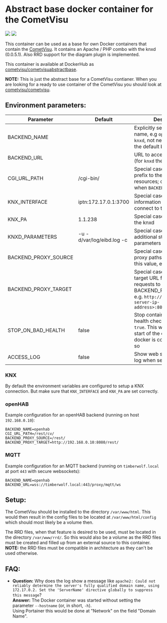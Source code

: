 Abstract base docker container for the CometVisu
================================================

[![](https://images.microbadger.com/badges/version/cometvisu/cometvisuabstractbase.svg)](https://microbadger.com/images/cometvisu/cometvisuabstractbase "Get your own version badge on microbadger.com") [![](https://images.microbadger.com/badges/image/cometvisu/cometvisuabstractbase.svg)](https://microbadger.com/images/cometvisu/cometvisuabstractbase "Get your own image badge on microbadger.com")

This container can be used as a base for own Docker containers that contain the [CometVisu](https://www.cometvisu.org/). It contains an Apache / PHP combo with the knxd (0.0.5.1). Also RRD support for the diagram plugin is implemented.

This container is available at DockerHub as [cometvisu/cometvisuabstractbase](https://hub.docker.com/r/cometvisu/cometvisuabstractbase/).

**NOTE:** This is just the abstract base for a CometVisu contianer. When you are looking for a ready to use container of the CometVisu you should look at [cometvisu/cometvisu](https://hub.docker.com/r/cometvisu/cometvisu/).

Environment parameters:
-----------------------

|Parameter              |Default                  |Description|
|-----------------------|-------------------------|-----------|
|BACKEND_NAME           |                         |Explicitly set a backend name, e.g `openhab`, `mqtt` or `knxd`, not needed if you use the default backend|
|BACKEND_URL            |                         |URL to access the backend (for `knxd` the URI of `l`|
|CGI_URL_PATH           |/cgi-bin/                |Special case for `knxd`: URL prefix to the `cgi-bin` resources; only relevant when `BACKEND_URL` is not set|
|KNX_INTERFACE          |iptn:172.17.0.1:3700     |Special case for `knxd`: information for the knxd to connect to the KNX bus|
|KNX_PA                 |1.1.238                  |Special case for `knxd`: PA for the knxd|
|KNXD_PARAMETERS        |-u -d/var/log/eibd.log -c|Special case for `knxd`: additional startup parameters for the knxd|
|BACKEND_PROXY_SOURCE   |                         |Special case for openHAB: proxy paths starting with this value, e.g. `/rest`|
|BACKEND_PROXY_TARGET   |                         |Special case for openHAB: target URL for proxying the requests to BACKEND_PROXY_SOURCE, e.g. `http://<openhab-server-ip-address>:8080/rest`|
|STOP_ON_BAD_HEALTH     |false                    |Stop container on failed health check when set to `true`. This will trigger a new start of the container when docker is configured to do so|
|ACCESS_LOG             |false                    |Show web server access log when set to `true`|

### KNX

By default the environment variables are configured to setup a KNX connection.
But make sure that `KNX_INTERFACE` and `KNX_PA` are set correctly.

### openHAB

Example configuration for an openHAB backend (running on host `192.168.0.10`):

```
BACKEND_NAME=openhab
CGI_URL_PATH=/rest/cv/
BACKEND_PROXY_SOURCE=/rest/
BACKEND_PROXY_TARGET=http://192.168.0.10:8080/rest/
```

### MQTT

Example configuration for an MQTT backend (running on `timberwolf.local` at
port `443` with secure websockets):

```
BACKEND_NAME=openhab
BACKEND_URL=wss://timberwolf.local:443/proxy/mqtt/ws
```

Setup:
------

The CometVisu should be installed to the directory `/var/www/html`. This would then result in the config files to be located at `/var/www/html/config` which should most likely be a volume then.

The RRD files, when that feature is desired to be used, must be located in the directory `/var/www/rrd/`. So this would also be a volume as the RRD files must be created and filled up from an external source to this container.  
**NOTE:** the RRD files must be compatible in architecture as they can't be used otherwise.

FAQ:
----

* **Question:** Why does the log show a message like `apache2: Could not reliably determine the server's fully qualified domain name, using 172.17.0.2. Set the 'ServerName' directive globally to suppress this message`?  
  **Answer:** The Docker container was started without setting the parameter `--hostname` (or, in short, `-h`).  
  Using Portainer this would be done at "Network" on the field "Domain Name".